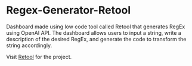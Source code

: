 # Regex-Generator-Retool
Dashboard made using low code tool called Retool that generates RegEx using OpenAI API. The dashboard allows users to input a string, write a description of the desired RegEx, and generate the code to transform the string accordingly.

Visit [Retool](https://elonmusketeer.retool.com/apps/627fd090-d18d-11ed-886d-3315af264890/RegEx%20Generator) for the project.
